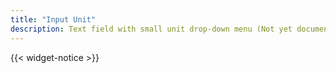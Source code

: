 ```yaml
---
title: "Input Unit"
description: Text field with small unit drop-down menu (Not yet documented)
---
```


{{< widget-notice >}}
